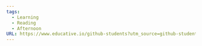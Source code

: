 ```yaml
---
tags:
  - Learning
  - Reading
  - Afternoon
URL: https://www.educative.io/github-students?utm_source=github-student-pack
---
```

